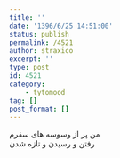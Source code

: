 ```yaml
---
title: ''
date: '1396/6/25 14:51:00'
status: publish
permalink: /4521
author: straxico
excerpt: ''
type: post
id: 4521
category:
    - tytomood
tag: []
post_format: []
---
```

من پر از وسوسه های سفرم  
رفتن و رسیدن و تازه شدن